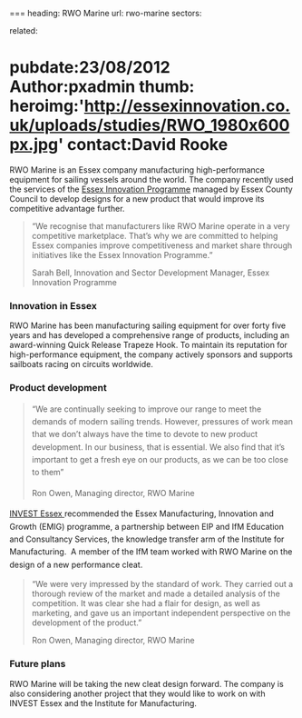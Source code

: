 ===
heading: RWO Marine
url: rwo-marine
sectors:

related:

pubdate:23/08/2012
Author:pxadmin
thumb:
heroimg:'http://essexinnovation.co.uk/uploads/studies/RWO_1980x600px.jpg'
contact:David Rooke
===
 <p>RWO Marine is an Essex company manufacturing high-performance equipment for sailing vessels around the world. The company recently used the services of the <a href='http://www.essexinnovation.co.uk' target='_blank'>Essex Innovation Programme</a> managed by Essex County Council to develop designs for a new product that would improve its competitive advantage further.</p><blockquote><p>“We recognise that manufacturers like RWO Marine operate in a very competitive marketplace. That’s why we are committed to helping Essex companies improve competitiveness and market share through initiatives like the Essex Innovation Programme.”</p><p>Sarah Bell, Innovation and Sector Development Manager, Essex Innovation Programme</p></blockquote><h3>Innovation in Essex</h3><p>RWO Marine has been manufacturing sailing equipment for over forty five years and has developed a comprehensive range of products, including an award-winning Quick Release Trapeze Hook. To maintain its reputation for high-performance equipment, the company actively sponsors and supports sailboats racing on circuits worldwide.</p><h3>Product development</h3><blockquote><p><span style='line-height: 1.6;'>“We are continually seeking to improve our range to meet the demands of modern sailing trends. However, pressures of work mean that we don’t always have the time to devote to new product development. In our business, that is essential. We also find that it’s important to get a fresh eye on our products, as we can be too close to them”</span></p><p><span style='line-height: 1.6;'>Ron Owen, Managing director, RWO Marine</span></p></blockquote><p><span style='line-height: 1.6;'><a href='http://investessex.co.uk' target='_blank'>INVEST Essex </a>recommended the Essex Manufacturing, Innovation and Growth (EMIG) programme, a partnership between EIP and IfM Education and Consultancy Services, the knowledge transfer arm of the Institute for Manufacturing.  A member of the IfM team worked with RWO Marine on the design of a new performance cleat.</span></p><blockquote><p>“We were very impressed by the standard of work. They carried out a thorough review of the market and made a detailed analysis of the competition. It was clear she had a flair for design, as well as marketing, and gave us an important independent perspective on the development of the product.” </p><p>Ron Owen, Managing director, RWO Marine</p></blockquote><h3>Future plans</h3>RWO Marine will be taking the new cleat design forward. The company is also considering another project that they would like to work on with INVEST Essex and the Institute for Manufacturing.